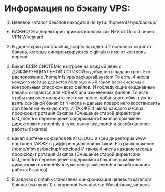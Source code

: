 # Информация по бэкапу VPS:
1) Целевой каталог бэкапов находится по пути:
/home/nfs/vps/backup/
* ВАЖНО! Эта директория примонтирована как NFS от Odroid через VPN Wireguard

2) В директории /root/backup_scripts находятся 2 основных скрипта бэкапа, которые синхронизируются с github и имеют контроль версий

3) Бэкап ВСЕЙ СИСТЕМЫ настроен на каждый день с ДИФФЕРЕНЦИАЛЬНОЙ ЛОГИКОЙ и добавлен в задачи крон.
Его расположение
/home/nfs/vps/backup/all_system
	То есть, 4 числа каждого месяца делается полноценный бэкап всей системы с контрольным списоком всех файлов. И последующие ежедневные бэкапы создаются для НОВЫХ или измененных файлов.
	То есть чтобы нам восстановить систему после глобального сбоя, нужно взять основной бэкап от 4 числа и дальше поверх него восстановить доп бэкап на нужную дату.
	И ТАКЖЕ 4 числа каждого месяца просиходит ротация бэкапов (Очищение старой директории last_month и перемещение содержимого бэкапов домашней директории из monthly в туже папку last_month и возобновление работы бэкапов)

4) Бэкап системных файлов NEXTCLOUD и всей директории www настроен ТАКЖЕ с дифференциальной логикой. 
Его расположение
/home/nfs/vps/backup/nextcloud
И также 4 числа каждого месяца просиходит ротация бэкапов (Очищение старой директории last_month и перемещение содержимого бэкапов домашней директории из monthly в туже папку last_month и возобновление работы бэкапов)

5) В задачах crontab установлена синхронизация целевого каталога бэкапа (см пункт 1)
с корзиной twospades в Wasabi каждый день
